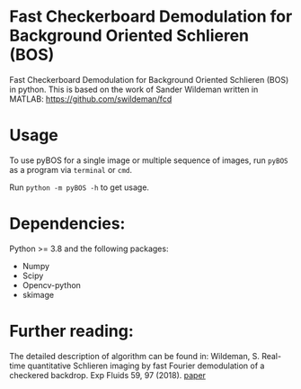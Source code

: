 # Fast Checkerboard Demodulation for Background Oriented Schlieren (BOS)
Fast Checkerboard Demodulation for Background Oriented Schlieren (BOS) in python.
This is based on the work of Sander Wildeman written in MATLAB: https://github.com/swildeman/fcd


# Usage
To use pyBOS for a single image or multiple sequence of images, run `pyBOS` as a program via `terminal` or `cmd`.


Run `python -m pyBOS -h` to get usage.

# Dependencies:
Python >= 3.8 and the following packages:

- Numpy
- Scipy
- Opencv-python
- skimage


# Further reading:
The detailed description of algorithm can be found in: 
Wildeman, S. Real-time quantitative Schlieren imaging by fast Fourier demodulation of a checkered backdrop. Exp Fluids 59, 97 (2018). [paper](https://doi.org/10.1007/s00348-018-2553-9)

